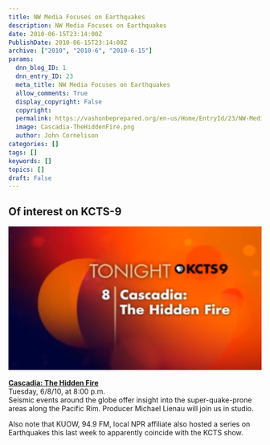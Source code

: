 ```yaml
---
title: NW Media Focuses on Earthquakes
description: NW Media Focuses on Earthquakes
date: 2010-06-15T23:14:00Z
PublishDate: 2010-06-15T23:14:00Z
archive: ["2010", "2010-6", "2010-6-15"]
params:
  dnn_blog_ID: 1
  dnn_entry_ID: 23
  meta_title: NW Media Focuses on Earthquakes
  allow_comments: True
  display_copyright: False
  copyright:
  permalink: https://vashonbeprepared.org/en-us/Home/EntryId/23/NW-Media-Focuses-on-Earthquakes
  image: Cascadia-TheHiddenFire.png
  author: John Cornelison
categories: []
tags: []
keywords: []
topics: []
draft: False
---
```


## Of interest on KCTS-9

![Cascadia-TheHiddenFire.png](./images/Cascadia-TheHiddenFire.png)

[**Cascadia: The Hidden Fire**](https://www.globalnetproductions.com/cascadia-the-hidden-fire)  
Tuesday, 6/8/10, at 8:00 p.m.  
Seismic events around the globe offer insight into the super-quake-prone areas along the Pacific Rim. Producer Michael Lienau will join us in studio.

Also note that KUOW, 94.9 FM, local NPR affiliate also hosted a series on Earthquakes this last week to apparently coincide with the KCTS show.
